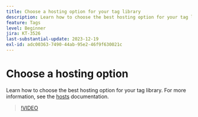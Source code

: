 ```yaml
---
title: Choose a hosting option for your tag library
description: Learn how to choose the best hosting option for your tag library.
feature: Tags
level: Beginner
jira: KT-3526
last-substantial-update: 2023-12-19
exl-id: adc00363-7490-44ab-95e2-46f9f630021c
---
```

# Choose a hosting option

Learn how to choose the best hosting option for your tag library. For more information, see the [hosts](https://experienceleague.adobe.com/docs/experience-platform/tags/publish/hosts/hosts-overview.html) documentation.

>[!VIDEO](https://video.tv.adobe.com/v/28728/?learn=on)
